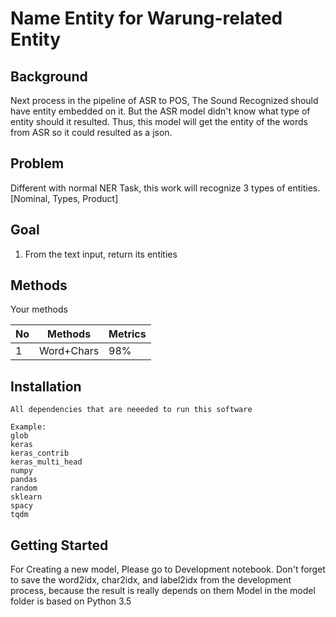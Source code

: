 # Name Entity for Warung-related Entity

## Background
Next process in the pipeline of ASR to POS, The Sound Recognized should have entity embedded on it. But the ASR model didn't know what type of entity should it resulted. 
Thus, this model will get the entity of the words from ASR so it could resulted as a json.

## Problem
Different with normal NER Task, this work will recognize 3 types of entities.[Nominal, Types, Product]

## Goal
1. From the text input, return its entities
    

## Methods
Your methods

No|Methods|Metrics
---|---|---
1|Word+Chars| 98%

## Installation

    All dependencies that are neeeded to run this software
    
    Example:
    glob
    keras
    keras_contrib
    keras_multi_head
    numpy
    pandas
    random
    sklearn
    spacy
    tqdm
    
## Getting Started

For Creating a new model, Please go to Development notebook. 
Don't forget to save the word2idx, char2idx, and label2idx from the development process, because the result is really depends on them
Model in the model folder is based on Python 3.5